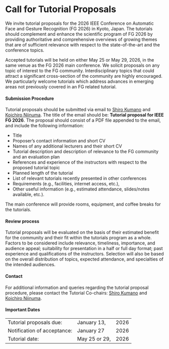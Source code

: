 # Call for Tutorial Proposals

We invite tutorial proposals for the 2026 IEEE Conference on Automatic
Face and Gesture Recognition (FG 2026) in Kyoto, Japan. The tutorials should complement and enhance the scientific program of FG 2026 by providing authoritative and comprehensive overviews of growing themes that are of sufficient relevance with respect to the state-of-the-art and the conference topics.

Accepted tutorials will be held on either May 25 or May 29, 2026, in the same venue as the FG 2026 main conference. We solicit proposals on any topic of interest to the FG community. Interdisciplinary topics that could attract a significant cross-section of the community are highly encouraged. We particularly welcome tutorials which address advances in emerging areas not previously covered in an FG related tutorial.


#### Submission Procedure

Tutorial proposals should be submitted via email to <a href="mailto:shiro.kumano@ntt.com">Shiro Kumano</a> and <a href="mailto:kniinuma@fujitsu.com">Koichiro Niinuma</a>. The title of the email should be: **Tutorial proposal for IEEE FG 2026**. The proposal should consist of a PDF file appended to the email, and include the following information:

+ Title
+ Proposer’s contact information and short CV
+ Names of any additional lecturers and their short CV
+ Tutorial description and description of relevance to the FG community
and an evaluation plan
+ References and experience of the instructors with respect to the
proposed tutorial topic
+ Planned length of the tutorial
+ List of relevant tutorials recently presented in other conferences
+ Requirements (e.g., facilities, internet access, etc.),
+ Other useful information (e.g., estimated attendance, slides/notes
available, etc.).

The main conference will provide rooms, equipment, and coffee breaks for
the tutorials.


#### Review process

Tutorial proposals will be evaluated on the basis of their estimated benefit for the community and their fit within the tutorials program as a whole. Factors to be considered include relevance, timeliness, importance, and audience appeal; suitability for presentation in a half or full day format; past experience and qualifications of the instructors. Selection will also be based on the overall distribution of topics, expected attendance, and specialties of the intended audiences.


#### Contact

For additional information and queries regarding the tutorial proposal
procedure, please contact the Tutorial Co-chairs: <a href="mailto:shiro.kumano@ntt.com">Shiro Kumano</a> and <a href="mailto:kniinuma@fujitsu.com">Koichiro Niinuma</a>.


#### Important Dates

||||
|:-|:-|:-|
| Tutorial proposals due: | January 13, | 2026 |
| Notification of acceptance: | January 27 | 2026 |
| Tutorial date: | May 25 or 29, | 2026 |